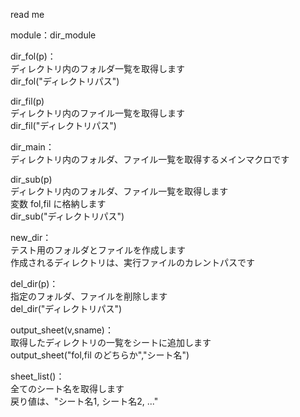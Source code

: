 read me

module：dir_module

dir_fol(p)：<br/>
ディレクトリ内のフォルダ一覧を取得します <br/>
dir_fol("ディレクトリパス") <br/>

dir_fil(p) <br/>
ディレクトリ内のファイル一覧を取得します <br/>
dir_fil("ディレクトリパス") <br/>

dir_main： <br/>
ディレクトリ内のフォルダ、ファイル一覧を取得するメインマクロです <br/>

dir_sub(p) <br/>
ディレクトリ内のフォルダ、ファイル一覧を取得します <br/>
変数 fol,fil に格納します <br/>
dir_sub("ディレクトリパス") <br/>

new_dir： <br/>
テスト用のフォルダとファイルを作成します <br/>
作成されるディレクトリは、実行ファイルのカレントパスです <br/>

del_dir(p)： <br/>
指定のフォルダ、ファイルを削除します <br/>
del_dir("ディレクトリパス") <br/>

output_sheet(v,sname)： <br/>
取得したディレクトリの一覧をシートに追加します <br/>
output_sheet("fol,fil のどちらか","シート名") <br/>

sheet_list()： <br/>
全てのシート名を取得します <br/>
戻り値は、"シート名1, シート名2, ..." <br/>



